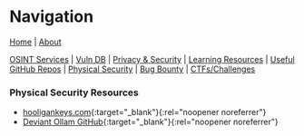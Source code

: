 # Navigation
[Home](index.md) | [About](about.md)

[OSINT Services](osint-services.md) | [Vuln DB](vuln-db.md) | [Privacy & Security](privacy-security.md) | [Learning Resources](learning-resources.md) | [Useful GitHub Repos](useful-github-repos.md) | [Physical Security](physical-security.md) | [Bug Bounty](bug-bounty.md) | [CTFs/Challenges](ctfs-challenges.md)

### Physical Security Resources
* [hooligankeys.com](https://www.hooligankeys.com/){:target="_blank"}{:rel="noopener noreferrer"}
* [Deviant Ollam GitHub](https://github.com/deviantollam){:target="_blank"}{:rel="noopener noreferrer"}
